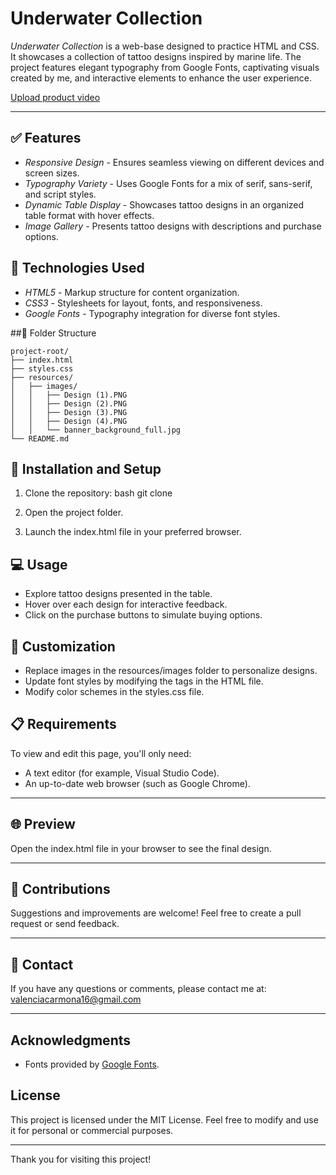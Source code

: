 # Underwater Collection

*Underwater Collection* is a web-base designed to practice HTML and CSS. It showcases a collection of tattoo designs inspired by marine life. The project features elegant typography from Google Fonts, captivating visuals created by me, and interactive elements to enhance the user experience.

[Upload product video ](https://github.com/user-attachments/assets/e0ea7111-f40d-45f1-93fd-8b55a93524de)

---

##  ✅ Features
- *Responsive Design* - Ensures seamless viewing on different devices and screen sizes.
- *Typography Variety* - Uses Google Fonts for a mix of serif, sans-serif, and script styles.
- *Dynamic Table Display* - Showcases tattoo designs in an organized table format with hover effects.
- *Image Gallery* - Presents tattoo designs with descriptions and purchase options.

## 📑 Technologies Used
- *HTML5* - Markup structure for content organization.
- *CSS3* - Stylesheets for layout, fonts, and responsiveness.
- *Google Fonts* - Typography integration for diverse font styles.

##📁 Folder Structure

	project-root/
	├── index.html
	├── styles.css
	├── resources/
	│   ├── images/
	│   │   ├── Design (1).PNG
	│   │   ├── Design (2).PNG
	│   │   ├── Design (3).PNG
	│   │   ├── Design (4).PNG
	│   │   └── banner_background_full.jpg
	└── README.md


## 💾 Installation and Setup
1. Clone the repository:
   bash
   git clone <repository-url>
   
2. Open the project folder.
3. Launch the index.html file in your preferred browser.

## 💻 Usage
- Explore tattoo designs presented in the table.
- Hover over each design for interactive feedback.
- Click on the purchase buttons to simulate buying options.

## 🎨 Customization
- Replace images in the resources/images folder to personalize designs.
- Update font styles by modifying the <link> tags in the HTML file.
- Modify color schemes in the styles.css file.

## 📋 Requirements
To view and edit this page, you'll only need:
- A text editor (for example, Visual Studio Code).
- An up-to-date web browser (such as Google Chrome).

---

## 🌐 Preview
Open the index.html file in your browser to see the final design.

---

## 🤝 Contributions
Suggestions and improvements are welcome! Feel free to create a pull request or send feedback.

---

## 📧 Contact
If you have any questions or comments, please contact me at: valenciacarmona16@gmail.com

---

## Acknowledgments
- Fonts provided by [Google Fonts](https://fonts.google.com/).

## License
This project is licensed under the MIT License. Feel free to modify and use it for personal or commercial purposes.

---

Thank you for visiting this project!

